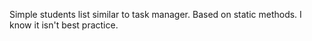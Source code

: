 Simple students list similar to task manager. Based on static methods. I know it isn't best practice.
